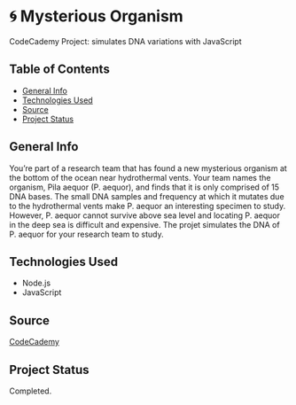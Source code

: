 # :cyclone: Mysterious Organism #
CodeCademy Project: simulates DNA variations with JavaScript

## Table of Contents ##
* [General Info](#General-Info)
* [Technologies Used](#Technologies-Used)
* [Source](#Source)
* [Project Status](#Project-Status)

## General Info ##
You’re part of a research team that has found a new mysterious organism at the bottom of the ocean near hydrothermal vents. Your team names the organism, Pila aequor (P. aequor), and finds that it is only comprised of 15 DNA bases. The small DNA samples and frequency at which it mutates due to the hydrothermal vents make P. aequor an interesting specimen to study. However, P. aequor cannot survive above sea level and locating P. aequor in the deep sea is difficult and expensive. The projet simulates the DNA of P. aequor for your research team to study.

## Technologies Used ##
* Node.js
* JavaScript

## Source ##
[CodeCademy](http://www.codecademy.com)

## Project Status ##
Completed.
